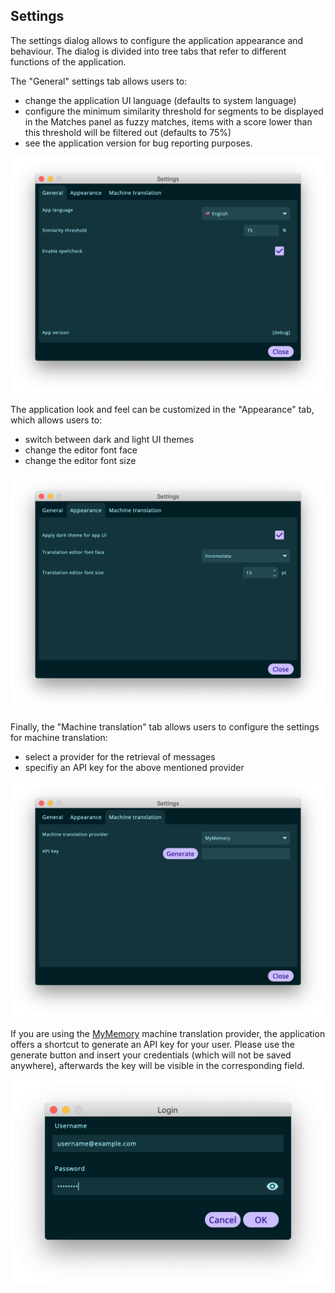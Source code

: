 ## Settings

The settings dialog allows to configure the application appearance and behaviour. The dialog is divided into tree tabs that refer to different functions of the application.

The "General" settings tab allows users to:
- change the application UI language (defaults to system language)
- configure the minimum similarity threshold for segments to be displayed in the Matches panel as fuzzy matches, items with a score lower than this threshold will be filtered out (defaults to 75%)
- see the application version for bug reporting purposes.

<div align="center">
    <img src="images/dialog_settings_general.png" />
</div>

The application look and feel can be customized in the "Appearance" tab, which allows users to:
- switch between dark and light UI themes
- change the editor font face
- change the editor font size

<div align="center">
    <img src="images/dialog_settings_appearance.png" />
</div>

Finally, the "Machine translation" tab allows users to configure the settings for machine translation:
- select a provider for the retrieval of messages
- specifiy an API key for the above mentioned provider

<div align="center">
    <img src="images/dialog_settings_mt.png" />
</div>

If you are using the [MyMemory](https://mymemory.translated.net/) machine translation provider, the application offers a shortcut to generate an API key for your user. Please use the generate button and insert your credentials (which will not be saved anywhere), afterwards the key will be visible in the corresponding field.

<div align="center">
    <img src="images/dialog_login.png" />
</div>
